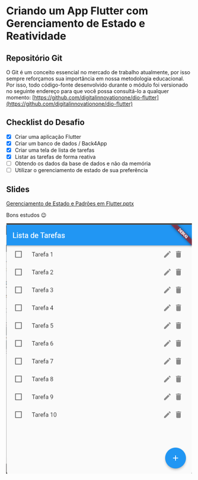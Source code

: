 # Criando um App Flutter com Gerenciamento de Estado e Reatividade

## Repositório Git
O Git é um conceito essencial no mercado de trabalho atualmente, por isso sempre reforçamos sua importância em nossa metodologia educacional. Por isso, todo código-fonte desenvolvido durante o módulo foi versionado no seguinte endereço para que você possa consultá-lo a qualquer momento: [https://github.com/digitalinnovationone/dio-flutter](https://github.com/digitalinnovationone/dio-flutter)

## Checklist do Desafio
- [x] Criar uma aplicação Flutter​
- [x] Criar um banco de dados / Back4App​
- [x] Criar uma tela de lista de tarefas​
- [x] Listar as tarefas de forma reativa​
- [ ] Obtendo os dados da base de dados e não da memória​
- [ ] Utilizar o gerenciamento de estado de sua preferência

## Slides
[Gerenciamento de Estado e Padrões em Flutter.pptx](https://academiapme-my.sharepoint.com/:p:/g/personal/renato_dio_me/EdPq-LQUGIBOr9s-o-EA_q8BYZCzh0A47NUuv2Y2YG8laQ?e=vPJfuk)
  
Bons estudos 😉

![Lista de Tarefas](Screenshot%202023-06-14%20092140.png)